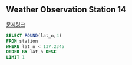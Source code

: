 ## Weather Observation Station 14
[문제링크](https://www.hackerrank.com/challenges/weather-observation-station-14/problem?isFullScreen=true)
```sql
SELECT ROUND(lat_n,4)
FROM station
WHERE lat_n < 137.2345
ORDER BY lat_n DESC
LIMIT 1
```
